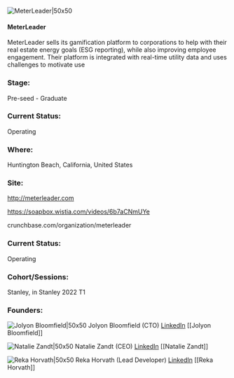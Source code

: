 

![MeterLeader|50x50](https://res.cloudinary.com/crunchbase-production/image/upload/eb9a57c21520d170fdf4)

#### MeterLeader
MeterLeader sells its gamification platform to corporations to help with their real estate energy goals (ESG reporting), while also improving employee engagement. Their platform is integrated with real-time utility data and uses challenges to motivate use

### Stage: 
Pre-seed - Graduate 

### Current Status: 
Operating

### Where:
Huntington Beach, California, United States

### Site:
http://meterleader.com

https://soapbox.wistia.com/videos/6b7aCNmUYe

crunchbase.com/organization/meterleader

### Current Status: 
Operating

### Cohort/Sessions: 
Stanley, in Stanley 2022 T1

### Founders: 

![Jolyon Bloomfield|50x50](https://www.f6s.com/content-resource/profiles/2287772_th2.jpg) Jolyon Bloomfield (CTO) [LinkedIn](https://linkedin.com/in/jolyonbloomfield) [[Jolyon Bloomfield]]

![Natalie Zandt|50x50](https://s3.amazonaws.com/techstars/default-user-avatar@2x.png) Natalie Zandt (CEO) [LinkedIn](https://linkedin.com/in/natalie-zandt-54148619) [[Natalie Zandt]]

![Reka Horvath|50x50]() Reka Horvath (Lead Developer) [LinkedIn](https://linkedin.com/in/ileanabeta) [[Reka Horvath]]


